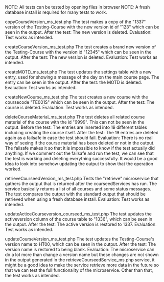 NOTE: All tests can be tested by opening files in browser
NOTE: A fresh database install is required for many tests to work.

copyCourseVersion_ms_test.php
The test makes a copy of the "1337" version of the Testing-Course with the new version id of "123" which can be seen in the output.
After the test: The new version is deleted.
Evaluation: Test works as intended.

createCourseVersion_ms_test.php
The test creates a brand new version of the Testing-Course with the version id "12345" which can be seen in the output.
After the test: The new version is deleted.
Evaluation: Test works as intended.

createMOTD_ms_test.php
The test updates the settings table with a new entry, used for showing a message of the day on the main course page. The entry can be seen in the output.
After the test: the MOTD is deleted.
Evaluation: Test works as intended.

createNewCourse_ms_test.php
The test creates a new course with the coursecode "TE001S" which can be seen in the output.
After the test: The course is deleted.
Evaluation: Test works as intended.

deleteCourseMaterial_ms_test.php
The test deletes all related course material of the course with the id "9999". This can not be seen in the output.
Before the test: The entries are inserted into 19 different tables including creating the course itself.
After the test: The 19 entries are deleted again as a failsafe in case the test should fail.
Evaluation: There is no real way of seeing if the course material has been deleted or not in the output. The failsafe makes it so that it is impossible to know if the test actually did anything. If we comment out the failsafe and run the test, we can see that the test is working and deleting everything successfully. It would be a good idea to look into somehow updating the output to show that the operation worked.

retrieveCourseedVersion_ms_test.php
Tests the "retrieve" microservice that gathers the output that is returned after the courseedServices has run. The service basically returns a list of all courses and some status messages. The test compares the output with the standard output that should be retrieved when using a fresh database install.
Evaluation: Test works as intended.

updateActiceCourseversion_courseed_ms_test.php
The test updates the activeversion column of the course table to "1336", which can be seen in the output.
After the test: The active version is restored to 1337.
Evaluation: Test works as intended.

updateCourseVersion_ms_test.php
The test updates the Testing-Course's version name to HT00, which can be seen in the output.
After the test: The version name is restored to being blank.
Evaluation: The microservice can do a lot more than change a version name but these changes are not shown in the output generated in the retrieveCourseedService_ms.php service, it might be a good idea to make the service retrieve more data in the future so that we can test the full functionality of the microservice. 
Other than that, the test works as intended.